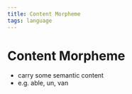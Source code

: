 ```yaml
---
title: Content Morpheme
tags: language
---
```


# Content Morpheme
- carry some semantic content
- e.g. able, un, van


















































